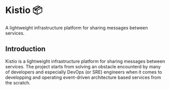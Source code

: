 # Kistio 📦

A lightweight infrastructure platform for sharing messages between services.

## Introduction

Kistio is a lightweight infrastructure platform for sharing messages between
services. The project starts from solving an obstacle encounterd by many of
developers and especially DevOps (or SRE) engineers when it comes to
developping and operating event-driven architecture based services from the
scratch. 

